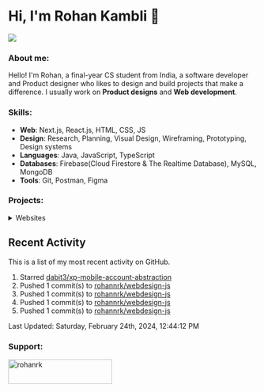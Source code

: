 # Hi, I'm Rohan Kambli 👋

![](https://cdn.discordapp.com/attachments/931938342944256030/1153040307353550928/Debbie_Balboa.gif)

###  About me:
Hello! I'm Rohan, a final-year CS student from India, a software developer and Product designer who likes to design and build projects that make a difference.
I usually work on **Product designs** and **Web development**.


### Skills:

- **Web**: Next.js, React.js, HTML, CSS, JS
- **Design**: Research, Planning, Visual Design, Wireframing, Prototyping, Design systems
- **Languages**: Java, JavaScript, TypeScript
- **Databases**: Firebase(Cloud Firestore & The Realtime Database), MySQL, MongoDB
- **Tools**: Git, Postman, Figma

### Projects:


<!-- Websites -->

<details>
<summary>Websites</summary>

Web Site | Front End | Source Code | Live Demo
-------- | --------- | :-------: | :--:
Dev Portfolio | Next.js, TS, HTML, CSS | [Repo](https://github.com/rohannrk/dev-site) | [Link](https://devr-site.vercel.app/)
Linkcollect | Next.js, JS, Tailwind CSS, HTML | [Repo](https://github.com/rohannrk/Linkcollect-Frontend) | [Link](https://linkcollect.io//)
Airbnb-clone | Next.js, TS, Tailwind CSS, HTML | [Repo](https://github.com/rohannrk/airbnb) | [Link](https://propertyrental-a9edyimfl-rohannrk.vercel.app/)
Discord-clone | Next JS, TS, SQL | [Repo](https://github.com/rohannrk/discord-clone)| [Link](https://discord-clone-production-3fac.up.railway.app/)
</details>


## Recent Activity

This is a list of my most recent activity on GitHub.

<!--RECENT_ACTIVITY:start-->
1. Starred [dabit3/xp-mobile-account-abstraction](https://github.com/dabit3/xp-mobile-account-abstraction)<br>
2. Pushed 1 commit(s) to [rohannrk/webdesign-js](https://github.com/rohannrk/webdesign-js)<br>
3. Pushed 1 commit(s) to [rohannrk/webdesign-js](https://github.com/rohannrk/webdesign-js)<br>
4. Pushed 1 commit(s) to [rohannrk/webdesign-js](https://github.com/rohannrk/webdesign-js)<br>
5. Pushed 1 commit(s) to [rohannrk/webdesign-js](https://github.com/rohannrk/webdesign-js)<br>
<!--RECENT_ACTIVITY:end-->

<!--RECENT_ACTIVITY:last_update-->
Last Updated: Saturday, February 24th, 2024, 12:44:12 PM
<!--RECENT_ACTIVITY:last_update_end-->
  
<h3 align="left">Support:</h3>
<p><a href="https://www.buymeacoffee.com/rohanrk"> <img align="left" src="https://cdn.buymeacoffee.com/buttons/v2/default-yellow.png" height="50" width="210" alt="rohanrk" /></a></p><br><br>
